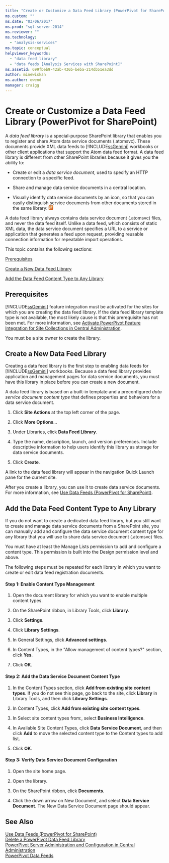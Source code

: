```yaml
---
title: "Create or Customize a Data Feed Library (PowerPivot for SharePoint) | Microsoft Docs"
ms.custom: ""
ms.date: "03/06/2017"
ms.prod: "sql-server-2014"
ms.reviewer: ""
ms.technology: 
  - "analysis-services"
ms.topic: conceptual
helpviewer_keywords: 
  - "data feed library"
  - "data feeds [Analysis Services with SharePoint]"
ms.assetid: 699fbeb9-42ab-436b-beba-214db51ea3dd
author: minewiskan
ms.author: owend
manager: craigg
---
```

# Create or Customize a Data Feed Library (PowerPivot for SharePoint)
  A *data feed library* is a special-purpose SharePoint library that enables you to register and share Atom data service documents (.atomsvc). These documents provide XML data feeds to [!INCLUDE[ssGemini](../../includes/ssgemini-md.md)] workbooks or other client applications that support the Atom data feed format. A data feed library is different from other SharePoint libraries because it gives you the ability to:  
  
-   Create or edit a *data service document*, used to specify an HTTP connection to a specific feed.  
  
-   Share and manage data service documents in a central location.  
  
-   Visually identify data service documents by an icon, so that you can easily distinguish service documents from other documents stored in the same library: ![GMNI_IconDataFeed](../media/gmni-icondatafeed.gif "GMNI_IconDataFeed")  
  
 A data feed library always contains data service document (.atomsvc) files, and never the data feed itself. Unlike a data feed, which consists of static XML data, the data service document specifies a URL to a service or application that generates a feed upon request, providing reusable connection information for repeatable import operations.  
  
 This topic contains the following sections:  
  
 [Prerequisites](#prereq)  
  
 [Create a New Data Feed Library](#createlib)  
  
 [Add the Data Feed Content Type to Any Library](#addtolib)  
  
##  <a name="prereq"></a> Prerequisites  
 [!INCLUDE[ssGemini](../../includes/ssgemini-md.md)] feature integration must be activated for the sites for which you are creating the data feed library. If the data feed library template type is not available, the most likely cause is that this prerequisite has not been met. For more information, see [Activate PowerPivot Feature Integration for Site Collections in Central Administration](activate-power-pivot-integration-for-site-collections-in-ca.md).  
  
 You must be a site owner to create the library.  
  
##  <a name="createlib"></a> Create a New Data Feed Library  
 Creating a data feed library is the first step to enabling data feeds for [!INCLUDE[ssGemini](../../includes/ssgemini-md.md)] workbooks. Because a data feed library provides application and management pages for data service documents, you must have this library in place before you can create a new document.  
  
 A data feed library is based on a built-in template and a preconfigured *data service document content type* that defines properties and behaviors for a data service document.  
  
1.  Click **Site Actions** at the top left corner of the page.  
  
2.  Click **More Options**...  
  
3.  Under Libraries, click **Data Feed Library**.  
  
4.  Type the name, description, launch, and version preferences. Include descriptive information to help users identify this library as storage for data service documents.  
  
5.  Click **Create**.  
  
 A link to the data feed library will appear in the navigation Quick Launch pane for the current site.  
  
 After you create a library, you can use it to create data service documents. For more information, see [Use Data Feeds &#40;PowerPivot for SharePoint&#41;](use-data-feeds-power-pivot-for-sharepoint.md).  
  
##  <a name="addtolib"></a> Add the Data Feed Content Type to Any Library  
 If you do not want to create a dedicated data feed library, but you still want to create and manage data service documents from a SharePoint site, you can manually add and configure the data service document content type for any library that you will use to share data service document (.atomsvc) files.  
  
 You must have at least the Manage Lists permission to add and configure a content type. This permission is built into the Design permission level and above.  
  
 The following steps must be repeated for each library in which you want to create or edit data feed registration documents.  
  
#### Step 1: Enable Content Type Management  
  
1.  Open the document library for which you want to enable multiple content types.  
  
2.  On the SharePoint ribbon, in Library Tools, click **Library**.  
  
3.  Click **Settings**.  
  
4.  Click **Library Settings**.  
  
5.  In General Settings, click **Advanced settings**.  
  
6.  In Content Types, in the "Allow management of content types?" section, click **Yes**.  
  
7.  Click **OK**.  
  
#### Step 2: Add the Data Service Document Content Type  
  
1.  In the Content Types section, click **Add from existing site content types**. If you do not see this page, go back to the site, click **Library** in Library Tools, and then click **Library Settings**.  
  
2.  In Content Types, click **Add from existing site content types**.  
  
3.  In Select site content types from:, select **Business Intelligence**.  
  
4.  In Available Site Content Types, click **Data Service Document**, and then click **Add** to move the selected content type to the Content types to add list.  
  
5.  Click **OK**.  
  
#### Step 3: Verify Data Service Document Configuration  
  
1.  Open the site home page.  
  
2.  Open the library.  
  
3.  On the SharePoint ribbon, click **Documents**.  
  
4.  Click the down arrow on New Document, and select **Data Service Document**. The New Data Service Document page should appear.  
  
## See Also  
 [Use Data Feeds &#40;PowerPivot for SharePoint&#41;](use-data-feeds-power-pivot-for-sharepoint.md)   
 [Delete a PowerPivot Data Feed Library](delete-a-power-pivot-data-feed-library.md)   
 [PowerPivot Server Administration and Configuration in Central Administration](power-pivot-server-administration-and-configuration-in-central-administration.md)   
 [PowerPivot Data Feeds](power-pivot-data-feeds.md)  
  
  
